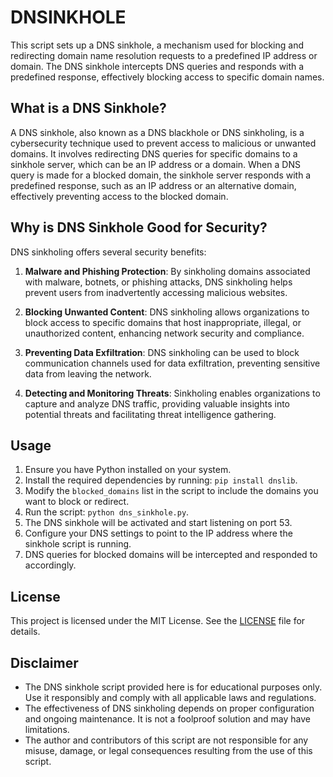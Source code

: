 # DNSINKHOLE

This script sets up a DNS sinkhole, a mechanism used for blocking and redirecting domain name resolution requests to a predefined IP address or domain. The DNS sinkhole intercepts DNS queries and responds with a predefined response, effectively blocking access to specific domain names.

## What is a DNS Sinkhole?

A DNS sinkhole, also known as a DNS blackhole or DNS sinkholing, is a cybersecurity technique used to prevent access to malicious or unwanted domains. It involves redirecting DNS queries for specific domains to a sinkhole server, which can be an IP address or a domain. When a DNS query is made for a blocked domain, the sinkhole server responds with a predefined response, such as an IP address or an alternative domain, effectively preventing access to the blocked domain.

## Why is DNS Sinkhole Good for Security?

DNS sinkholing offers several security benefits:

1. **Malware and Phishing Protection**: By sinkholing domains associated with malware, botnets, or phishing attacks, DNS sinkholing helps prevent users from inadvertently accessing malicious websites.

2. **Blocking Unwanted Content**: DNS sinkholing allows organizations to block access to specific domains that host inappropriate, illegal, or unauthorized content, enhancing network security and compliance.

3. **Preventing Data Exfiltration**: DNS sinkholing can be used to block communication channels used for data exfiltration, preventing sensitive data from leaving the network.

4. **Detecting and Monitoring Threats**: Sinkholing enables organizations to capture and analyze DNS traffic, providing valuable insights into potential threats and facilitating threat intelligence gathering.

## Usage

1. Ensure you have Python installed on your system.
2. Install the required dependencies by running: `pip install dnslib`.
3. Modify the `blocked_domains` list in the script to include the domains you want to block or redirect.
4. Run the script: `python dns_sinkhole.py`.
5. The DNS sinkhole will be activated and start listening on port 53.
6. Configure your DNS settings to point to the IP address where the sinkhole script is running.
7. DNS queries for blocked domains will be intercepted and responded to accordingly.

## License

This project is licensed under the MIT License. See the [LICENSE](LICENSE) file for details.

## Disclaimer

- The DNS sinkhole script provided here is for educational purposes only. Use it responsibly and comply with all applicable laws and regulations.
- The effectiveness of DNS sinkholing depends on proper configuration and ongoing maintenance. It is not a foolproof solution and may have limitations.
- The author and contributors of this script are not responsible for any misuse, damage, or legal consequences resulting from the use of this script.
